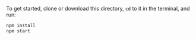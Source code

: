 To get started, clone or download this directory, `cd` to it in the terminal, and run:

```bash
npm install
npm start
```
